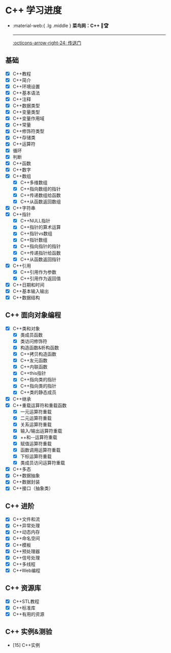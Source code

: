 # C++ 学习进度

<div class="grid cards" markdown>

-   :material-web:{ .lg .middle } __菜鸟网：C++ 🎯🏆__

    ---

    [:octicons-arrow-right-24: <a href="https://www.runoob.com/cplusplus/cpp-tutorial.html" target="_blank"> 传送门 </a>](#)

</div>

## 基础
- [x] C++教程
- [x] C++简介
- [x] C++环境设置
- [x] C++基本语法
- [x] C++注释
- [x] C++数据类型
- [x] C++变量类型
- [x] C++变量作用域
- [x] C++常量
- [x] C++修饰符类型
- [x] C++存储类
- [x] C++运算符
- [x] 循环
- [x] 判断
- [x] C++函数
- [x] C++数字
- [x] C++数组
  - [x] C++多维数组
  - [x] C++指向数组的指针
  - [x] C++传递数组给函数
  - [x] C++从函数返回数组
- [x] C++字符串
- [x] C++指针
  - [x] C++NULL指针
  - [x] C++指针的算术运算
  - [x] C++指针vs数组
  - [x] C++指针数组
  - [x] C++指向指针的指针
  - [x] C++传递指针给函数
  - [x] C++从函数返回指针
- [x] C++引用
  - [x] C++引用作为参数
  - [x] C++引用作为返回值
- [x] C++日期和时间
- [x] C++基本输入输出
- [x] C++数据结构

## C++ 面向对象编程
- [x] C++类和对象
  - [x] 类成员函数
  - [x] 类访问修饰符
  - [x] 构造函数&析构函数
  - [x] C++拷贝构造函数
  - [x] C++友元函数
  - [x] C++内联函数
  - [x] C++this指针
  - [x] C++指向类的指针
  - [x] C++指向类的指针
  - [x] C++类的静态成员
- [x] C++继承
- [x] C++重载运算符和重载函数
  - [x] 一元运算符重载
  - [x] 二元运算符重载
  - [x] 关系运算符重载
  - [x] 输入/输出运算符重载
  - [x] ++和--运算符重载
  - [x] 赋值运算符重载
  - [x] 函数调用运算符重载
  - [x] 下标运算符重载
  - [x] 类成员访问运算符重载
- [x] C++多态
- [x] C++数据抽象
- [x] C++数据封装
- [x] C++接口（抽象类）

## C++ 进阶
- [x] C++文件和流
- [x] C++异常处理
- [x] C++动态内存
- [x] C++命名空间
- [x] C++模板
- [x] C++预处理器
- [x] C++信号处理
- [x] C++多线程
- [x] C++Web编程

## C++ 资源库
- [x] C++STL教程
- [x] C++标准库
- [x] C++有用的资源

## C++ 实例&测验
- [15] C++实例
